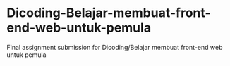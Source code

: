 # Dicoding-Belajar-membuat-front-end-web-untuk-pemula
Final assignment submission for Dicoding/Belajar membuat front-end web untuk pemula
